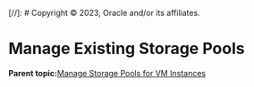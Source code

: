 [//]: # Copyright © 2023, Oracle and/or its affiliates.

# Manage Existing Storage Pools

**Parent topic:**[Manage Storage Pools for VM Instances](../topics/cockpit-kvm_manage_storage.md)

